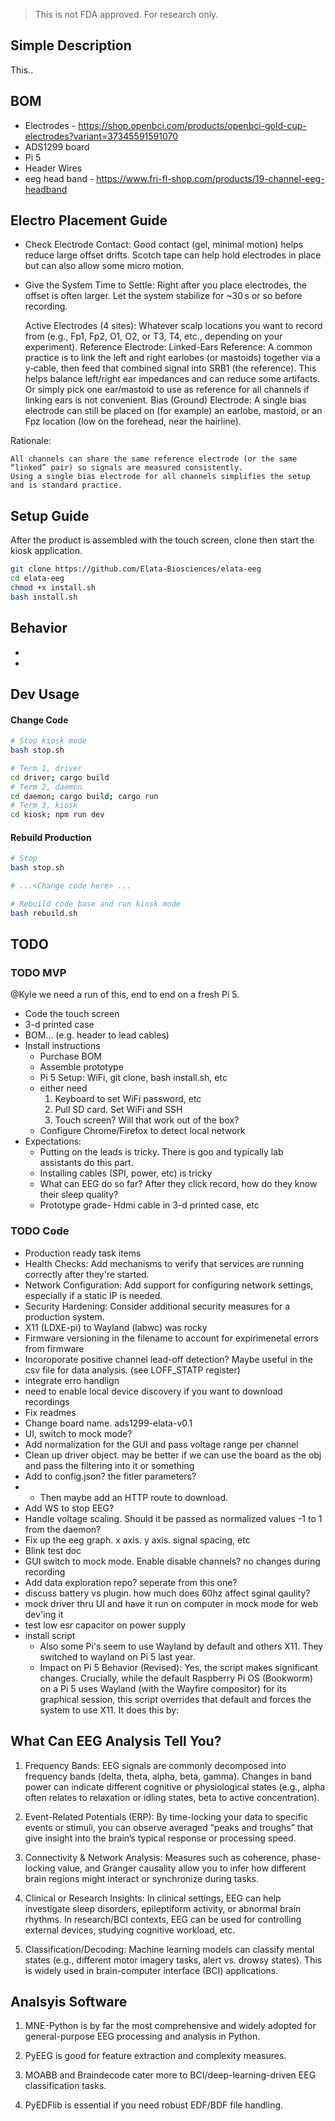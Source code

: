 > This is not FDA approved. For research only.

## Simple Description
This..

## BOM
- Electrodes - https://shop.openbci.com/products/openbci-gold-cup-electrodes?variant=37345591591070
- ADS1299 board
- Pi 5
- Header Wires
- eeg head band - https://www.fri-fl-shop.com/products/19-channel-eeg-headband

## Electro Placement Guide
- Check Electrode Contact: Good contact (gel, minimal motion) helps reduce large offset drifts. Scotch tape can help hold electrodes in place but can also allow some micro motion.
- Give the System Time to Settle: Right after you place electrodes, the offset is often larger. Let the system stabilize for ~30 s or so before recording.

  Active Electrodes (4 sites): Whatever scalp locations you want to record from (e.g., Fp1, Fp2, O1, O2, or T3, T4, etc., depending on your experiment).
    Reference Electrode:
        Linked-Ears Reference: A common practice is to link the left and right earlobes (or mastoids) together via a y‐cable, then feed that combined signal into SRB1 (the reference). This helps balance left/right ear impedances and can reduce some artifacts.
        Or simply pick one ear/mastoid to use as reference for all channels if linking ears is not convenient.
    Bias (Ground) Electrode: A single bias electrode can still be placed on (for example) an earlobe, mastoid, or an Fpz location (low on the forehead, near the hairline).

Rationale:

    All channels can share the same reference electrode (or the same “linked” pair) so signals are measured consistently.
    Using a single bias electrode for all channels simplifies the setup and is standard practice.

## Setup Guide
After the product is assembled with the touch screen, clone then start the kiosk application.
```bash
git clone https://github.com/Elata-Biosciences/elata-eeg
cd elata-eeg
chmod +x install.sh
bash install.sh
```

## Behavior
- 
- 

## Dev Usage
#### Change Code
```bash
# Stop kiosk mode
bash stop.sh

# Term 1, driver
cd driver; cargo build
# Term 2, daemon
cd daemon; cargo build; cargo run
# Term 3, kiosk
cd kiosk; npm run dev
```

#### Rebuild Production
```bash
# Stop
bash stop.sh

# ...<Change code here> ...

# Rebuild code base and run kiosk mode
bash rebuild.sh
```

## TODO
### TODO MVP
@Kyle we need a run of this, end to end on a fresh Pi 5.
- Code the touch screen
- 3-d printed case
- BOM... (e.g. header to lead cables)
- Install instructions
  - Purchase BOM
  - Assemble prototype
  - Pi 5 Setup: WiFi, git clone, bash install.sh, etc
  - either need 
    1) Keyboard to set WiFi password, etc
    2) Pull SD card. Set WiFi and SSH
    3) Touch screen? Will that work out of the box?
  - Configure Chrome/Firefox to detect local network
- Expectations:
  - Putting on the leads is tricky. There is goo and typically lab assistants do this part.
  - Installing cables (SPI, power, etc) is tricky
  - What can EEG do so far? After they click record, how do they know their sleep quality?
  - Prototype grade- Hdmi cable in 3-d printed case, etc


### TODO Code
- Production ready task items
- Health Checks: Add mechanisms to verify that services are running correctly after they're started.
- Network Configuration: Add support for configuring network settings, especially if a static IP is needed.
- Security Hardening: Consider additional security measures for a production system.
- X11 (LDXE-pi) to Wayland (labwc) was rocky
- Firmware versioning in the filename to account for expirimenetal errors from firmware
- Incoroporate positive channel lead-off detection? Maybe useful in the csv file for data analysis. (see LOFF_STATP register)
- integrate erro handlign
- need to enable local device discovery if you want to download recordings
- Fix readmes
- Change board name. ads1299-elata-v0.1
- UI, switch to mock mode?
- Add normalization for the GUI and pass voltage range per channel
- Clean up driver object. may be better if we can use the board as the obj and pass the filtering into it or something
- Add to config.json? the fitler parameters?
- - Then maybe add an HTTP route to download.
- Add WS to stop EEG?
- Handle voltage scaling. Should it be passed as normalized values -1 to 1 from the daemon?
- Fix up the eeg graph. x axis. y axis. signal spacing, etc
- Blink test doc
- GUI switch to mock mode. Enable disable channels? no changes during recording
- Add data exploration repo? seperate from this one?
- discuss battery vs plugin. how much does 60hz affect sginal qaulity?
- mock driver thru UI and have it run on computer in mock mode for web dev'ing it
- test low esr capacitor on power supply
- install script
  - Also some Pi's seem to use Wayland by default and others X11. They switched to wayland on Pi 5 last year.
  - Impact on Pi 5 Behavior (Revised): Yes, the script makes significant changes. Crucially, while the default Raspberry Pi OS (Bookworm) on a Pi 5 uses Wayland (with the Wayfire compositor) for its graphical session, this script overrides that default and forces the system to use X11. It does this by:



## What Can EEG Analysis Tell You?
1) Frequency Bands: EEG signals are commonly decomposed into frequency bands (delta, theta, alpha, beta, gamma). Changes in band power can indicate different cognitive or physiological states (e.g., alpha often relates to relaxation or idling states, beta to active concentration).

2) Event-Related Potentials (ERP): By time-locking your data to specific events or stimuli, you can observe averaged “peaks and troughs” that give insight into the brain’s typical response or processing speed.

3) Connectivity & Network Analysis: Measures such as coherence, phase-locking value, and Granger causality allow you to infer how different brain regions might interact or synchronize during tasks.

4) Clinical or Research Insights: In clinical settings, EEG can help investigate sleep disorders, epileptiform activity, or abnormal brain rhythms. In research/BCI contexts, EEG can be used for controlling external devices, studying cognitive workload, etc.

5) Classification/Decoding: Machine learning models can classify mental states (e.g., different motor imagery tasks, alert vs. drowsy states). This is widely used in brain-computer interface (BCI) applications.

## Analsyis Software
1) MNE-Python is by far the most comprehensive and widely adopted for general-purpose EEG processing and analysis in Python.

2) PyEEG is good for feature extraction and complexity measures.

3) MOABB and Braindecode cater more to BCI/deep-learning-driven EEG classification tasks.

4) PyEDFlib is essential if you need robust EDF/BDF file handling.